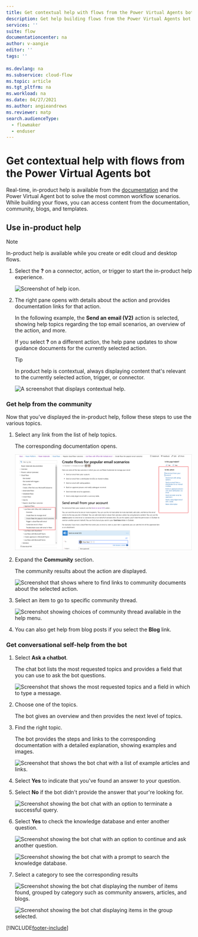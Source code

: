 ```yaml
---
title: Get contextual help with flows from the Power Virtual Agents bot | Microsoft Docs
description: Get help building flows from the Power Virtual Agents bot.
services: ''
suite: flow
documentationcenter: na
author: v-aangie
editor: ''
tags: ''

ms.devlang: na
ms.subservice: cloud-flow
ms.topic: article
ms.tgt_pltfrm: na
ms.workload: na
ms.date: 04/27/2021
ms.author: angieandrews
ms.reviewer: matp
search.audienceType: 
  - flowmaker
  - enduser
---
```



# Get contextual help with flows from the Power Virtual Agents bot

Real-time, in-product help is available from the [documentation](./index.yml) and the Power Virtual Agent bot to solve the most common workflow scenarios. While building your flows, you can access content from the documentation, community, blogs, and templates.

## Use in-product help

>[!NOTE]
>In-product help is available while you create or edit cloud and desktop flows.

1. Select the **?** on a connector, action, or trigger to start the in-product help experience.

   ![Screenshot of help icon.](./media/contextual-help-bot/help-icon.png)

1. The right pane opens with details about the action and provides documentation links for that action.

   In the following example, the **Send an email (V2)** action is selected, showing help topics regarding the top email scenarios, an overview of the action, and more.

   If you select **?** on a different action, the help pane updates to show guidance documents for the currently selected action.

   >[!TIP]
   >In product help is contextual, always displaying content that's relevant to the currently selected action, trigger, or connector.

   ![A screenshot that displays contextual help.](./media/contextual-help-bot/contextual-help.png)

### Get help from the community

Now that you've displayed the in-product help, follow these steps to use the various topics.

1. Select any link from the list of help topics.

   The corresponding documentation opens.

   ![Screenshot showing an example help article opened alongside the navigation panel.](./media/contextual-help-bot/help-doc.png)

1. Expand the **Community** section.

   The community results about the action are displayed.

   ![Screenshot that shows where to find links to community documents about the selected action.](./media/contextual-help-bot/community.png)

1. Select an item to go to specific community thread.

   ![Screenshot showing choices of community thread available in the help menu.](./media/contextual-help-bot/community-thread.png)

1. You can also get help from blog posts if you select the **Blog** link.

### Get conversational self-help from the bot

1. Select **Ask a chatbot**.

   The chat bot lists the most requested topics and provides a field that you can use to ask the bot questions.

   ![Screenshot that shows the most requested topics and a field in which to type a message.](./media/contextual-help-bot/chat-bot.png)

1. Choose one of the topics.

   The bot gives an overview and then provides the next level of topics.

1. Find the right topic.

   The bot provides the steps and links to the corresponding documentation with a detailed explanation, showing examples and images.

   ![Screenshot that shows the bot chat with a list of example articles and links.](./media/contextual-help-bot/find-topic.png)

1. Select **Yes** to indicate that you've found an answer to your question.

1. Select **No** if the bot didn't provide the answer that your're looking for.

   ![Screenshot showing the bot chat with an option to terminate a successful query.](./media/contextual-help-bot/yes-no.png)

1. Select **Yes** to check the knowledge database and enter another question.

   ![Screenshot showing the bot chat with an option to continue and ask another question.](./media/contextual-help-bot/bot-chat-1.png)

   ![Screenshot showing the bot chat with a prompt to search the knowledge database.](./media/contextual-help-bot/bot-chat-2.png)

1. Select a category to see the corresponding results

   ![Screenshot showing the bot chat displaying the number of items found, grouped by category such as community answers, articles, and blogs.](./media/contextual-help-bot/bot-category-1.png)

   ![Screenshot showing the bot chat displaying items in the group selected.](./media/contextual-help-bot/bot-category-2.png)


[!INCLUDE[footer-include](includes/footer-banner.md)]
